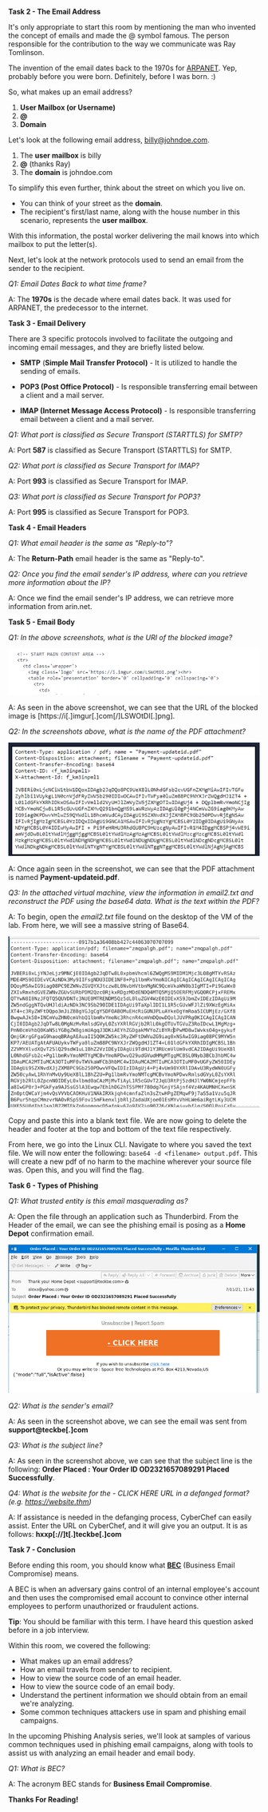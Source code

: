 **Task 2 - The Email Address**

It's only appropriate to start this room by mentioning the man who invented the concept of emails and made the @ symbol famous. The person responsible for the contribution to the way we communicate was Ray Tomlinson. 

The invention of the email dates back to the 1970s for [ARPANET](https://www.britannica.com/topic/ARPANET). Yep, probably before you were born. Definitely, before I was born. :)

So, what makes up an email address?  

1. **User Mailbox (or Username)**
2. **@**
3. **Domain**

Let's look at the following email address, billy@johndoe.com.

1. The **user mailbox** is billy
2. **@** (thanks Ray)
3. The **domain** is johndoe.com

To simplify this even further, think about the street on which you live on.

- You can think of your street as the **domain**. 
- The recipient's first/last name, along with the house number in this scenario, represents the **user mailbox**. 

With this information, the postal worker delivering the mail knows into which mailbox to put the letter(s). 

Next, let's look at the network protocols used to send an email from the sender to the recipient.

*Q1: Email Dates Back to what time frame?*

A: The **1970s** is the decade where email dates back. It was used for ARPANET, the predecessor to the internet.

**Task 3 - Email Delivery**

There are 3 specific protocols involved to facilitate the outgoing and incoming email messages, and they are briefly listed below.

- **SMTP** (**Simple Mail Transfer Protocol)** - It is utilized to handle the sending of emails. 

- **POP3 (Post Office Protocol)** - Is responsible transferring email between a client and a mail server. 

- **IMAP (Internet Message Access Protocol)** - Is responsible transferring email between a client and a mail server.

*Q1: What port is classified as Secure Transport (STARTTLS) for SMTP?*

A: Port **587** is classified as Secure Transport (STARTTLS) for SMTP.

*Q2: What port is classified as Secure Transport for IMAP?*

A: Port **993** is classified as Secure Transport for IMAP.

*Q3: What port is classified as Secure Transport for POP3?*

A: Port **995** is classified as Secure Transport for POP3.

**Task 4 - Email Headers**

*Q1: What email header is the same as "Reply-to"?*

A: The **Return-Path** email header is the same as "Reply-to".

*Q2: Once you find the email sender's IP address, where can you retrieve more information about the IP?*

A: Once we find the email sender's IP address, we can retrieve more information from arin.net.

**Task 5 - Email Body**

*Q1: In the above screenshots, what is the URI of the blocked image?*

![alt text](Images/phishanalysis-fig1.png)

A: As seen in the above screenshot, we can see that the URL of the blocked image is [https://i[.]imgur[.]com[/]LSWOtDI[.]png].   

*Q2: In the screenshots above, what is the name of the PDF attachment?*

![alt text](Images/phishanalysis-fig2.png)

A: Once again seen in the screenshot, we can see that the PDF attachment is named **Payment-updateid.pdf**.

*Q3: In the attached virtual machine, view the information in email2.txt and reconstruct the PDF using the base64 data. What is the text within the PDF?*

A: To begin, open the *email2.txt* file found on the desktop of the VM of the lab. From here, we will see a massive string of Base64. 

![alt text](Images/phishanalysis-fig3.png)

Copy and paste this into a blank text file. We are now going to delete the header and footer at the top and bottom of the text file respectively.

From here, we go into the Linux CLI. Navigate to where you saved the text file. We will now enter the following: `base64 -d <filename> output.pdf`. This will create a new pdf of no harm to the machine wherever your source file was. Open this, and you will find the flag.

**Task 6 - Types of Phishing**

*Q1: What trusted entity is this email masquerading as?*

A: Open the file through an application such as Thunderbird. From the Header of the email, we can see the phishing email is posing as a **Home Depot** confirmation email.

![alt text](Images/phishanalysis-fig4.png)


*Q2: What is the sender's email?*

A: As seen in the screenshot above, we can see the email was sent from **support@teckbe[.]com**

*Q3: What is the subject line?*

A: As seen in the screenshot above, we can see that the subject line is the following: **Order Placed : Your Order ID OD2321657089291 Placed Successfully**.

*Q4: What is the website for the - CLICK HERE URL in a defanged format? (e.g. https://website.thm)*

A: If assistance is needed in the defanging process, CyberChef can easily assist. Enter the URL on CyberChef, and it will give you an output. It is as follows: **hxxp[://]t[.]teckbe[.]com**

**Task 7 - Conclusion**

Before ending this room, you should know what **[BEC](https://www.proofpoint.com/us/threat-reference/business-email-compromise)** (Business Email Compromise) means.

  

A BEC is when an adversary gains control of an internal employee's account and then uses the compromised email account to convince other internal employees to perform unauthorized or fraudulent actions. 

**Tip**: You should be familiar with this term. I have heard this question asked before in a job interview. 

Within this room, we covered the following:

- What makes up an email address?
- How an email travels from sender to recipient.
- How to view the source code of an email header.
- How to view the source code of an email body. 
- Understand the pertinent information we should obtain from an email we're analyzing.
- Some common techniques attackers use in spam and phishing email campaigns.

In the upcoming Phishing Analysis series, we'll look at samples of various common techniques used in phishing email campaigns, along with tools to assist us with analyzing an email header and email body.

*Q1: What is BEC?*

A: The acronym BEC stands for **Business Email Compromise**.

**Thanks For Reading!**